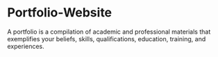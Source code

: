 # Portfolio-Website
A portfolio is a compilation of academic and professional materials that exemplifies your beliefs, skills, qualifications, education, training, and experiences.
